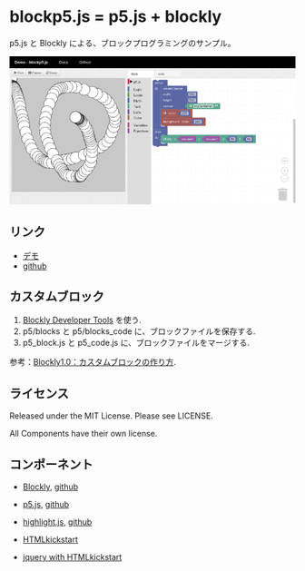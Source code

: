 # blockp5.js = p5.js + blockly

p5.js と Blockly による、ブロックプログラミングのサンプル。

![screenshot](screenshot.png)


## リンク

- [デモ](https://ycatch.github.io/blockp5.js/p5/code/)
- [github](https://github.com/ycatch/blockp5.js)


## カスタムブロック

1. [Blockly Developer Tools](https://developers.google.com/blockly/guides/create-custom-blocks/blockly-developer-tools) を使う.
2. p5/blocks と p5/blocks_code に、ブロックファイルを保存する.
3. p5_block.js と p5_code.js に、ブロックファイルをマージする.

参考：[Blockly1.0：カスタムブロックの作り方](http://www.catch.jp/wiki/index.php?Blockly%2FCustomBlock).


## ライセンス

Released under the MIT License. Please see LICENSE.

All Components have their own license.


## コンポーネント

- [Blockly](https://developers.google.com/blockly/), [github](https://github.com/google/blockly)

- [p5.js](https://p5js.org/), [github](https://github.com/processing/p5.js)

- [highlight.js](https://highlightjs.org/), [github](https://github.com/isagalaev/highlight.js)

- [HTMLkickstart](http://www.99lime.com/elements/)

- [jquery with HTMLkickstart](https://jquery.com/)
